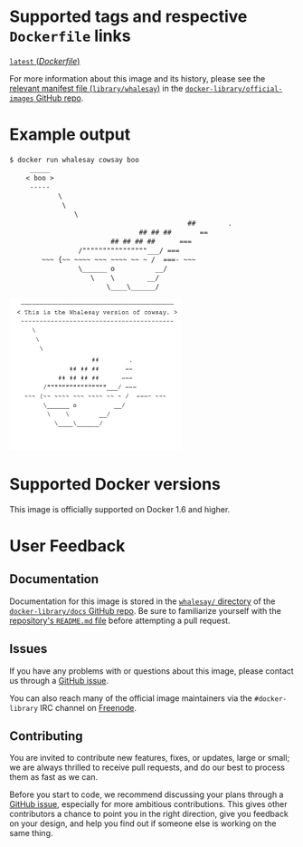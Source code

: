 # Supported tags and respective `Dockerfile` links

[`latest` (*Dockerfile*)](https://github.com/moxiegirl/whalesay/blob/master/Dockerfile)

For more information about this image and its history, please see the [relevant manifest file (`library/whalesay`)](https://github.com/docker-library/official-images/blob/master/library/whalesay) in the [`docker-library/official-images` GitHub repo](https://github.com/docker-library/official-images).

# Example output

	$ docker run whalesay cowsay boo
		 _____ 
		< boo >
		 ----- 
				\
				 \
					\     
												##        .            
									## ## ##       ==            
							 ## ## ## ##      ===            
					 /""""""""""""""""___/ ===        
			~~~ {~~ ~~~~ ~~~ ~~~~ ~~ ~ /  ===- ~~~   
					 \______ o          __/            
						\    \        __/             
							\____\______/   




![logo](https://raw.githubusercontent.com/docker-library/docs/master/whalesay/logo.png)

# Supported Docker versions

This image is officially supported on Docker 1.6 and higher.

# User Feedback

## Documentation

Documentation for this image is stored in the [`whalesay/` directory](https://github.com/docker-library/docs/tree/master/whalesay) of the [`docker-library/docs` GitHub repo](https://github.com/docker-library/docs). Be sure to familiarize yourself with the [repository's `README.md` file](https://github.com/docker-library/docs/blob/master/README.md) before attempting a pull request.

## Issues

If you have any problems with or questions about this image, please contact us through a [GitHub issue](https://github.com/docker-library/whalesay/issues).

You can also reach many of the official image maintainers via the `#docker-library` IRC channel on [Freenode](https://freenode.net).

## Contributing

You are invited to contribute new features, fixes, or updates, large or small; we are always thrilled to receive pull requests, and do our best to process them as fast as we can.

Before you start to code, we recommend discussing your plans through a [GitHub issue](https://github.com/moxiegirl/whalesay/issues), especially for more ambitious contributions. This gives other contributors a chance to point you in the right direction, give you feedback on your design, and help you find out if someone else is working on the same thing.
